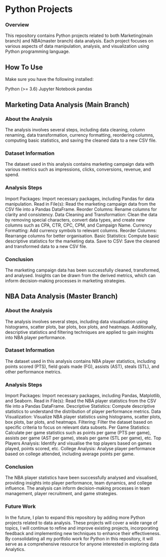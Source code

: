 # Python Projects

### Overview

This repository contains Python projects related to both Marketing(main branch) and NBA(master branch) data analysis. Each project focuses on various aspects of data manipulation, analysis, and visualization using Python programming language.

## How To Use
Make sure you have the following installed:

Python (>= 3.6)
Jupyter Notebook
pandas


## Marketing Data Analysis (Main Branch)

### About the Analysis
The analysis involves several steps, including data cleaning, column renaming, data transformation, currency formatting, reordering columns, computing basic statistics, and saving the cleaned data to a new CSV file.

### Dataset Information
The dataset used in this analysis contains marketing campaign data with various metrics such as impressions, clicks, conversions, revenue, and spend.

### Analysis Steps
Import Packages: Import necessary packages, including Pandas for data manipulation.
Read in File(s): Read the marketing campaign data from the CSV file into a Pandas DataFrame.
Reorder Columns: Rename columns for clarity and consistency.
Data Cleaning and Transformation: Clean the data by removing special characters, convert data types, and create new columns such as CPA, CTR, CPC, CPM, and Campaign Name.
Currency Formatting: Add currency symbols to relevant columns.
Reorder Columns: Rearrange columns for better organisation.
Basic Statistics: Compute basic descriptive statistics for the marketing data.
Save to CSV: Save the cleaned and transformed data to a new CSV file.

### Conclusion
The marketing campaign data has been successfully cleaned, transformed, and analysed. Insights can be drawn from the derived metrics, which can inform decision-making processes in marketing strategies.

## NBA Data Analysis (Master Branch)

### About the Analysis
The analysis involves several steps, including data visualisation using histograms, scatter plots, bar plots, box plots, and heatmaps. Additionally, descriptive statistics and filtering techniques are applied to gain insights into NBA player performance.

### Dataset Information
The dataset used in this analysis contains NBA player statistics, including points scored (PTS), field goals made (FG), assists (AST), steals (STL), and other performance metrics.

### Analysis Steps
Import Packages: Import necessary packages, including Pandas, Matplotlib, and Seaborn.
Read in File(s): Read the NBA player statistics from the CSV file into a Pandas DataFrame.
Descriptive Statistics: Compute descriptive statistics to understand the distribution of player performance metrics.
Data Visualization: Visualize NBA player statistics using histograms, scatter plots, box plots, bar plots, and heatmaps.
Filtering: Filter the dataset based on specific criteria to focus on relevant data subsets.
Per Game Statistics: Calculate per game statistics such as points per game (PTS per game), assists per game (AST per game), steals per game (STL per game), etc.
Top Players Analysis: Identify and visualise the top players based on games played, points scored, etc.
College Analysis: Analyse player performance based on college attended, including average points per game.

### Conclusion
The NBA player statistics have been successfully analysed and visualised, providing insights into player performance, team dynamics, and college influence. The analysis can inform decision-making processes in team management, player recruitment, and game strategies.

### Future Work
In the future, I plan to expand this repository by adding more Python projects related to data analysis. These projects will cover a wide range of topics, I will continue to refine and improve existing projects, incorporating feedback and implementing new techniques to enhance their effectiveness. By consolidating all my portfolio work for Python in this repository, it will serve as a comprehensive resource for anyone interested in exploring data Analytics.
